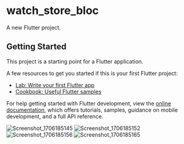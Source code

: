 # watch_store_bloc

A new Flutter project.

## Getting Started

This project is a starting point for a Flutter application.

A few resources to get you started if this is your first Flutter project:

- [Lab: Write your first Flutter app](https://docs.flutter.dev/get-started/codelab)
- [Cookbook: Useful Flutter samples](https://docs.flutter.dev/cookbook)

For help getting started with Flutter development, view the
[online documentation](https://docs.flutter.dev/), which offers tutorials,
samples, guidance on mobile development, and a full API reference.

![Screenshot_1706185145](https://github.com/kiarash-nazari/Watch-Store-Bloc/assets/98743435/bb23fc2e-debf-40a4-8690-a885a7cef4ab)
![Screenshot_1706185152](https://github.com/kiarash-nazari/Watch-Store-Bloc/assets/98743435/de03a37a-3b1f-4343-adc0-e0efc3dae402)
![Screenshot_1706185156](https://github.com/kiarash-nazari/Watch-Store-Bloc/assets/98743435/b36c02ec-6614-4c53-83f8-7963a4873074)
![Screenshot_1706185165](https://github.com/kiarash-nazari/Watch-Store-Bloc/assets/98743435/9b51f26b-7a5c-4e56-b0f5-dc1347199485)


